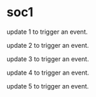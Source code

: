 # soc1

update 1 to trigger an event.

update 2 to trigger an event.

update 3 to trigger an event.

update 4 to trigger an event.

update 5 to trigger an event.
